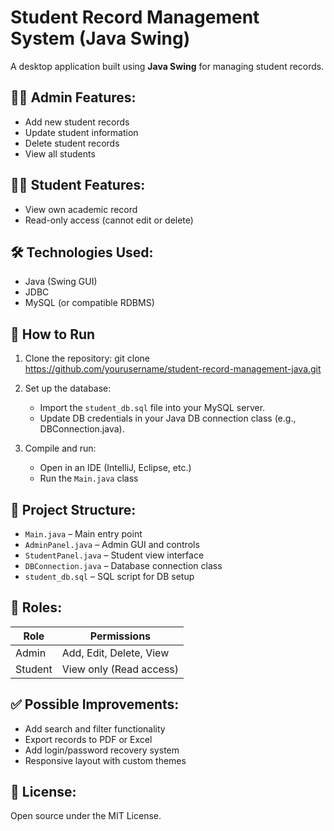 # Student Record Management System (Java Swing)

A desktop application built using **Java Swing** for managing student records.

## 👩‍💼 Admin Features:
- Add new student records
- Update student information
- Delete student records
- View all students

## 👨‍🎓 Student Features:
- View own academic record
- Read-only access (cannot edit or delete)

## 🛠 Technologies Used:
- Java (Swing GUI)
- JDBC
- MySQL (or compatible RDBMS)

## 🚀 How to Run

1. Clone the repository:
   git clone https://github.com/yourusername/student-record-management-java.git

2. Set up the database:
   - Import the `student_db.sql` file into your MySQL server.
   - Update DB credentials in your Java DB connection class (e.g., DBConnection.java).

3. Compile and run:
   - Open in an IDE (IntelliJ, Eclipse, etc.)
   - Run the `Main.java` class

## 📁 Project Structure:
- `Main.java` – Main entry point
- `AdminPanel.java` – Admin GUI and controls
- `StudentPanel.java` – Student view interface
- `DBConnection.java` – Database connection class
- `student_db.sql` – SQL script for DB setup

## 🔐 Roles:

| Role    | Permissions                    |
|---------|--------------------------------|
| Admin   | Add, Edit, Delete, View        |
| Student | View only (Read access)        |

## ✅ Possible Improvements:
- Add search and filter functionality
- Export records to PDF or Excel
- Add login/password recovery system
- Responsive layout with custom themes

## 📄 License:
Open source under the MIT License.
